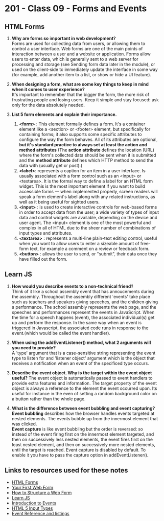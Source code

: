 # 201 - Class 09 - Forms and Events

## HTML Forms

1. **Why are forms so important in web development?**  
Forms are used for collecting data from users, or allowing them to control a user interface. Web forms are one of the main points of interaction between a user and a website or application. Forms allow users to enter data, which is generally sent to a web server for processing and storage (see Sending form data later in the module), or used on the client-side to immediately update the interface in some way (for example, add another item to a list, or show or hide a UI feature).

2. **When designing a form, what are some key things to keep in mind when it comes to user experience?**  
It's important to remember that the bigger the form, the more risk of frustrating people and losing users. Keep it simple and stay focused: ask only for the data absolutely needed.

3. **List 5 form elements and explain their importance.**  
    1. **\<form>** : This element formally defines a form. It's a container element like a \<section> or \<footer> element, but specifically for containing forms; it also supports some specific attributes to configure the way the form behaves. All of its attributes are optional, **but it's standard practice to always set at least the action and method attributes** (The **action attribute** defines the location (URL) where the form's collected data should be sent when it is submitted and
    the **method attribute** defines which HTTP method to send the data with (usually get or post).)
    2. **\<label>**: represents a caption for an item in a user interface. Is usually associated with a form control such as an \<input> or \<textarea>. It is the formal way to define a label for an HTML form widget. This is the most important element if you want to build accessible forms — when implemented properly, screen readers will speak a form element's label along with any related instructions, as well as it being useful for sighted users.
    3. **\<input>** : is used to create interactive controls for web-based forms in order to accept data from the user; a wide variety of types of input data and control widgets are available, depending on the device and user agent. The \<input> element is one of the most powerful and complex in all of HTML due to the sheer number of combinations of input types and attributes.
    4. **\<textarea>** : represents a multi-line plain-text editing control, useful when you want to allow users to enter a sizeable amount of free-form text, for example a comment on a review or feedback form.
    5. **\<button>** : allows the user to send, or "submit", their data once they have filled out the form.

## Learn JS

1. **How would you describe events to a non-technical friend?**  
Think of it like a school assembly event that has annoucements during the assembly. Throughout the assembly different 'events' take place such as teachers and speakers giving speeches, and the children giving a performance.  The school assembly represents the web page, and the speeches and performances represent the events in JavaScript.  When the time for a speech happens (event), the associated individual(s) get up and perform the response. In the same way when an event is triggered in Javascript, the associated code runs in response to the event.(which would be called the event handler).
2. **When using the addEventListener() method, what 2 arguments will you need to provide?**  
A 'type' argument that is a case-sensitive string representing the event type to listen for and 'listener object' argument which is the object that receives a notification when an event of the specificed type occurs.

3. **Describe the event object. Why is the target within the event object useful?**
The event object is automatically passed to event handlers to provide extra features and information. The target property of the event object is always a reference to the element the event occurred upon. Its useful for instance in the even of setting a random background color on a button rather than the whole page.  

4. **What is the difference between event bubbling and event capturing?**  
**Event bubbling** describes how the browser handles events targeted at nested elements. The events bubble up from the innermost element that was clicked.  
**Event capture** is like event bubbling but the order is reversed: so instead of the event firing first on the innermost element targeted, and then on successively less nested elements, the event fires first on the least nested element, and then on successively more nested elements, until the target is reached. Event capture is disabled by default. To enable it you have to pass the capture option in addEventListener().

## Links to resources used for these notes

* [HTML Forms](https://developer.mozilla.org/en-US/docs/Learn/Forms)
* [Your First Web Form](https://developer.mozilla.org/en-US/docs/Learn/Forms/Your_first_form)
* [How to Structure a Web Form](https://developer.mozilla.org/en-US/docs/Learn/Forms/How_to_structure_a_web_form)
* [Learn JS](https://developer.mozilla.org/en-US/docs/Learn/JavaScript)
* [Introduction to Events](https://developer.mozilla.org/en-US/docs/Learn/JavaScript/Building_blocks/Events)
* [HTML 5 Input Types](https://developer.mozilla.org/en-US/docs/Learn/Forms/HTML5_input_types)
* [Event Reference and listings](https://developer.mozilla.org/en-US/docs/Web/Events)

